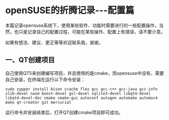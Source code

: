 # openSUSE的折腾记录---配置篇

本篇记录opensuse系统下，使用某些软件、功能时需要进行的一些配置操作，当然，也只是记录自己的配置过程，可能在某些操作、配置上有错误，请不要介意。

如果有想法、建议、更正等等欢迎联系我，谢谢。

## 一、QT创建项目

自己使用QT5来创建编写项目，并且使用的是cmake，而opensuse中没有，需要自己安装，在终端在运行以下命令安装：

    sudo zypper install bison ccache flex gcc gcc-c++ gcc-java gcc-info zlib-devel nasm boost-devel gsl-devel sqlite3-devel libqt4-devel libqt4-devel-doc cmake cmake-gui autoconf autogen automake automoc4 make qt-creator git mercurial

运行命令并安装结束后，打开QT创建cmake项目即可成功。

